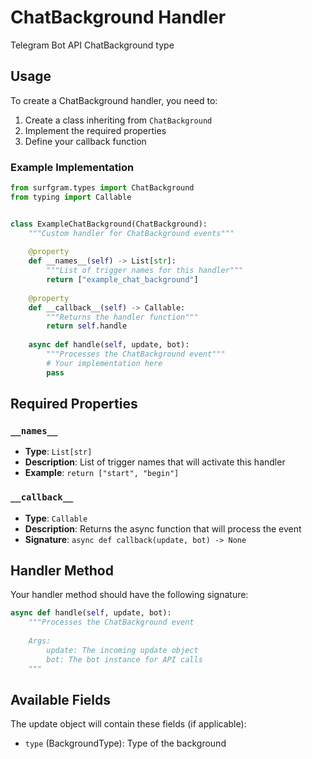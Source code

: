 # ChatBackground Handler

Telegram Bot API ChatBackground type

## Usage

To create a ChatBackground handler, you need to:

1. Create a class inheriting from `ChatBackground`
2. Implement the required properties
3. Define your callback function

### Example Implementation

```python
from surfgram.types import ChatBackground
from typing import Callable


class ExampleChatBackground(ChatBackground):
    """Custom handler for ChatBackground events"""
    
    @property
    def __names__(self) -> List[str]:
        """List of trigger names for this handler"""
        return ["example_chat_background"]
    
    @property
    def __callback__(self) -> Callable:
        """Returns the handler function"""
        return self.handle
    
    async def handle(self, update, bot):
        """Processes the ChatBackground event"""
        # Your implementation here
        pass
```

## Required Properties

### `__names__`
- **Type**: `List[str]`
- **Description**: List of trigger names that will activate this handler
- **Example**: `return ["start", "begin"]`

### `__callback__`
- **Type**: `Callable`
- **Description**: Returns the async function that will process the event
- **Signature**: `async def callback(update, bot) -> None`

## Handler Method

Your handler method should have the following signature:

```python
async def handle(self, update, bot):
    """Processes the ChatBackground event
    
    Args:
        update: The incoming update object
        bot: The bot instance for API calls
    """
```

## Available Fields

The update object will contain these fields (if applicable):

- `type` (BackgroundType): Type of the background
